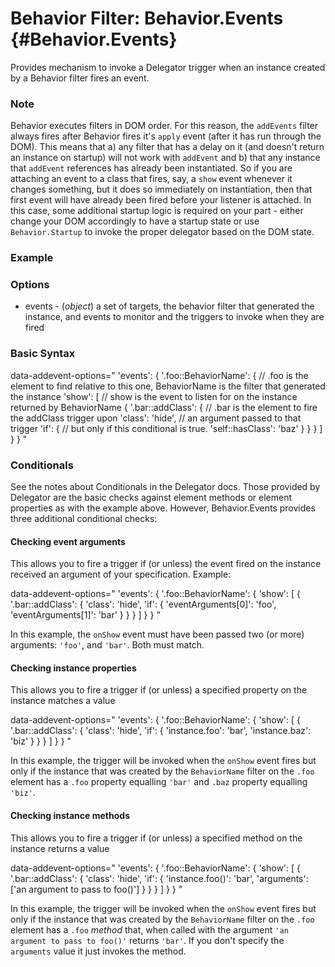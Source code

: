 Behavior Filter: Behavior.Events {#Behavior.Events}
====================================

Provides mechanism to invoke a Delegator trigger when an instance created by a Behavior filter fires an event.

### Note

Behavior executes filters in DOM order. For this reason, the `addEvents` filter always fires after Behavior
fires it's `apply` event (after it has run through the DOM). This means that a) any filter that has a delay on it
(and doesn't return an instance on startup) will not work with `addEvent` and b) that any instance that `addEvent`
references has already been instantiated. So if you are attaching an event to a class that fires, say, a `show`
event whenever it changes something, but it does so immediately on instantiation, then that first event will have
already been fired before your listener is attached. In this case, some additional startup logic is required on your
part - either change your DOM accordingly to have a startup state or use `Behavior.Startup` to invoke the
proper delegator based on the DOM state.

### Example

  <div data-behavior="addEvent" data-addevent-options="
      'events': {
        '.foo::BehaviorName': {
          'show': [
            {
              '.bar::addClass': {
                'class': 'hide',
                'if': {
                  'self::hasClass': 'baz'
                }
              }
            },
            {
              '.biz::removeClass': {
                'class': 'hide',
                'if': {
                  'eventArguments[1]': true  // triggers if the 2nd argument passed to the onShow event == true
                }
              }
            },
            {
              '.boz::removeClass': {
                'class': 'hide',
                'if': {
                  'instance.now': 0   // triggers if the instance returned by BehaviorName has a 'now' property == 0
                }
              }
            },
            {
              '.boz::removeClass': {
                'class': 'hide',
                'if': {
                  'instance.getNow()': 0  // triggers if the instance returned by BehaviorName has a `getNow`
                }                         // method that, when invoked with no arguments, == 0
              }
            },
            {
              '.buz::removeClass': {
                'class': 'hide',
                'if': {
                  'instance.getNow()': 0,  // triggers if the instance returned by BehaviorName has a `getNow` method
                  'arguments': ['foo']     // that returns 0 when invoked with the argument 'foo' (i.e. instance.getNow('foo') == 0)
                }
              }
            }
          ]
        }
      }
    "></div>

### Options

* events - (*object*) a set of targets, the behavior filter that generated the instance, and events to monitor and the triggers to invoke when they are fired

### Basic Syntax

  data-addevent-options="
    'events': {
      '.foo::BehaviorName': {            // .foo is the element to find relative to this one, BehaviorName is the filter that generated the instance
        'show': [                        // show is the event to listen for on the instance returned by BehaviorName
          {
            '.bar::addClass': {          // .bar is the element to fire the addClass trigger upon
              'class': 'hide',           // an argument passed to that trigger
              'if': {                    // but only if this conditional is true.
                'self::hasClass': 'baz'
              }
            }
          }
        ]
      }
    }
  "



### Conditionals

See the notes about Conditionals in the Delegator docs. Those provided by Delegator are the basic checks against element methods or element properties as with the example above. However, Behavior.Events provides three additional conditional checks:

#### Checking event arguments

This allows you to fire a trigger if (or unless) the event fired on the instance received an argument of your specification. Example:

  data-addevent-options="
    'events': {
      '.foo::BehaviorName': {
        'show': [
          {
            '.bar::addClass': {
              'class': 'hide',
              'if': {
                'eventArguments[0]': 'foo',
                'eventArguments[1]': 'bar'
              }
            }
          }
        ]
      }
    }
  "

In this example, the `onShow` event must have been passed two (or more) arguments: `'foo'`, and `'bar'`. Both must match.

#### Checking instance properties

This allows you to fire a trigger if (or unless) a specified property on the instance matches a value

  data-addevent-options="
    'events': {
      '.foo::BehaviorName': {
        'show': [
          {
            '.bar::addClass': {
              'class': 'hide',
              'if': {
                'instance.foo': 'bar',
                'instance.baz': 'biz'
              }
            }
          }
        ]
      }
    }
  "

In this example, the trigger will be invoked when the `onShow` event fires but only if the instance that was created by the `BehaviorName` filter on the `.foo` element has a `.foo` property equalling `'bar'` and `.baz` property equalling `'biz'`.

#### Checking instance methods

This allows you to fire a trigger if (or unless) a specified method on the instance returns a value

  data-addevent-options="
    'events': {
      '.foo::BehaviorName': {
        'show': [
          {
            '.bar::addClass': {
              'class': 'hide',
              'if': {
                'instance.foo()': 'bar',
                'arguments': ['an argument to pass to foo()']
              }
            }
          }
        ]
      }
    }
  "

In this example, the trigger will be invoked when the `onShow` event fires but only if the instance that was created by the `BehaviorName` filter on the `.foo` element has a `.foo` *method* that, when called with the argument `'an argument to pass to foo()'` returns `'bar'`. If you don't specify the `arguments` value it just invokes the method.
